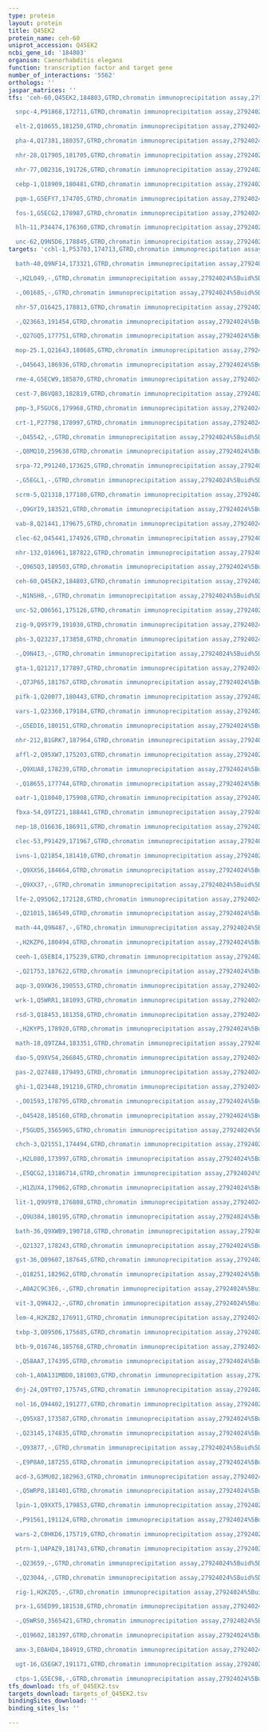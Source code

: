 ```yaml
---
type: protein
layout: protein
title: Q45EK2
protein_name: ceh-60
uniprot_accession: Q45EK2
ncbi_gene_id: '184803'
organism: Caenorhabditis elegans
function: transcription factor and target gene
number_of_interactions: '5562'
orthologs: ''
jaspar_matrices: ''
tfs: 'ceh-60,Q45EK2,184803,GTRD,chromatin immunoprecipitation assay,27924024%5Buid%5D,No

  snpc-4,P91868,172711,GTRD,chromatin immunoprecipitation assay,27924024%5Buid%5D,No

  elt-2,Q10655,181250,GTRD,chromatin immunoprecipitation assay,27924024%5Buid%5D,No

  pha-4,Q17381,180357,GTRD,chromatin immunoprecipitation assay,27924024%5Buid%5D,No

  nhr-28,Q17905,181705,GTRD,chromatin immunoprecipitation assay,27924024%5Buid%5D,No

  nhr-77,O02316,191726,GTRD,chromatin immunoprecipitation assay,27924024%5Buid%5D,No

  cebp-1,Q18909,180481,GTRD,chromatin immunoprecipitation assay,27924024%5Buid%5D,No

  pqm-1,G5EFY7,174705,GTRD,chromatin immunoprecipitation assay,27924024%5Buid%5D,No

  fos-1,G5ECG2,178987,GTRD,chromatin immunoprecipitation assay,27924024%5Buid%5D,No

  hlh-11,P34474,176360,GTRD,chromatin immunoprecipitation assay,27924024%5Buid%5D,No

  unc-62,Q9N5D6,178845,GTRD,chromatin immunoprecipitation assay,27924024%5Buid%5D,No'
targets: 'cchl-1,P53703,174713,GTRD,chromatin immunoprecipitation assay,27924024%5Buid%5D,No

  bath-40,Q9NF14,173321,GTRD,chromatin immunoprecipitation assay,27924024%5Buid%5D,No

  -,H2L049,-,GTRD,chromatin immunoprecipitation assay,27924024%5Buid%5D,No

  -,O01685,-,GTRD,chromatin immunoprecipitation assay,27924024%5Buid%5D,No

  nhr-57,O16425,178813,GTRD,chromatin immunoprecipitation assay,27924024%5Buid%5D,No

  -,Q23663,191454,GTRD,chromatin immunoprecipitation assay,27924024%5Buid%5D,No

  -,Q27GQ5,177751,GTRD,chromatin immunoprecipitation assay,27924024%5Buid%5D,No

  mop-25.1,Q21643,180685,GTRD,chromatin immunoprecipitation assay,27924024%5Buid%5D,No

  -,O45643,186936,GTRD,chromatin immunoprecipitation assay,27924024%5Buid%5D,No

  rme-4,G5ECW9,185870,GTRD,chromatin immunoprecipitation assay,27924024%5Buid%5D,No

  cest-7,B6VQ83,182819,GTRD,chromatin immunoprecipitation assay,27924024%5Buid%5D,No

  pmp-3,F5GUC6,179968,GTRD,chromatin immunoprecipitation assay,27924024%5Buid%5D,No

  crt-1,P27798,178997,GTRD,chromatin immunoprecipitation assay,27924024%5Buid%5D,No

  -,O45542,-,GTRD,chromatin immunoprecipitation assay,27924024%5Buid%5D,No

  -,Q8MQ10,259638,GTRD,chromatin immunoprecipitation assay,27924024%5Buid%5D,No

  srpa-72,P91240,173625,GTRD,chromatin immunoprecipitation assay,27924024%5Buid%5D,No

  -,G5EGL1,-,GTRD,chromatin immunoprecipitation assay,27924024%5Buid%5D,No

  scrm-5,Q21318,177180,GTRD,chromatin immunoprecipitation assay,27924024%5Buid%5D,No

  -,Q9GYI9,183521,GTRD,chromatin immunoprecipitation assay,27924024%5Buid%5D,No

  vab-8,Q21441,179675,GTRD,chromatin immunoprecipitation assay,27924024%5Buid%5D,No

  clec-62,O45441,174926,GTRD,chromatin immunoprecipitation assay,27924024%5Buid%5D,No

  nhr-132,O16961,187822,GTRD,chromatin immunoprecipitation assay,27924024%5Buid%5D,No

  -,Q965Q3,189503,GTRD,chromatin immunoprecipitation assay,27924024%5Buid%5D,No

  ceh-60,Q45EK2,184803,GTRD,chromatin immunoprecipitation assay,27924024%5Buid%5D,No

  -,N1NSH8,-,GTRD,chromatin immunoprecipitation assay,27924024%5Buid%5D,No

  unc-52,Q06561,175126,GTRD,chromatin immunoprecipitation assay,27924024%5Buid%5D,No

  zig-9,Q95Y79,191030,GTRD,chromatin immunoprecipitation assay,27924024%5Buid%5D,No

  pbs-3,Q23237,173858,GTRD,chromatin immunoprecipitation assay,27924024%5Buid%5D,No

  -,Q9N4I3,-,GTRD,chromatin immunoprecipitation assay,27924024%5Buid%5D,No

  gta-1,Q21217,177897,GTRD,chromatin immunoprecipitation assay,27924024%5Buid%5D,No

  -,Q7JP65,181767,GTRD,chromatin immunoprecipitation assay,27924024%5Buid%5D,No

  pifk-1,Q20077,180443,GTRD,chromatin immunoprecipitation assay,27924024%5Buid%5D,No

  vars-1,Q23360,179184,GTRD,chromatin immunoprecipitation assay,27924024%5Buid%5D,No

  -,G5EDI6,180151,GTRD,chromatin immunoprecipitation assay,27924024%5Buid%5D,No

  nhr-212,B1GRK7,187964,GTRD,chromatin immunoprecipitation assay,27924024%5Buid%5D,No

  affl-2,Q95XW7,175203,GTRD,chromatin immunoprecipitation assay,27924024%5Buid%5D,No

  -,Q9XUA8,178239,GTRD,chromatin immunoprecipitation assay,27924024%5Buid%5D,No

  -,Q18655,177744,GTRD,chromatin immunoprecipitation assay,27924024%5Buid%5D,No

  oatr-1,Q18040,175908,GTRD,chromatin immunoprecipitation assay,27924024%5Buid%5D,No

  fbxa-54,Q9TZ21,188441,GTRD,chromatin immunoprecipitation assay,27924024%5Buid%5D,No

  nep-18,O16636,186911,GTRD,chromatin immunoprecipitation assay,27924024%5Buid%5D,No

  clec-53,P91429,171967,GTRD,chromatin immunoprecipitation assay,27924024%5Buid%5D,No

  ivns-1,Q21854,181410,GTRD,chromatin immunoprecipitation assay,27924024%5Buid%5D,No

  -,Q9XXS6,184664,GTRD,chromatin immunoprecipitation assay,27924024%5Buid%5D,No

  -,Q9XX37,-,GTRD,chromatin immunoprecipitation assay,27924024%5Buid%5D,No

  lfe-2,Q95Q62,172128,GTRD,chromatin immunoprecipitation assay,27924024%5Buid%5D,No

  -,Q21015,186549,GTRD,chromatin immunoprecipitation assay,27924024%5Buid%5D,No

  math-44,Q9N487,-,GTRD,chromatin immunoprecipitation assay,27924024%5Buid%5D,No

  -,H2KZP6,180494,GTRD,chromatin immunoprecipitation assay,27924024%5Buid%5D,No

  ceeh-1,G5EBI4,175239,GTRD,chromatin immunoprecipitation assay,27924024%5Buid%5D,No

  -,Q21753,187622,GTRD,chromatin immunoprecipitation assay,27924024%5Buid%5D,No

  aqp-3,Q9XW36,190553,GTRD,chromatin immunoprecipitation assay,27924024%5Buid%5D,No

  wrk-1,Q5WRR1,181093,GTRD,chromatin immunoprecipitation assay,27924024%5Buid%5D,No

  rsd-3,Q18453,181358,GTRD,chromatin immunoprecipitation assay,27924024%5Buid%5D,No

  -,H2KYP5,178920,GTRD,chromatin immunoprecipitation assay,27924024%5Buid%5D,No

  math-18,Q9TZA4,183351,GTRD,chromatin immunoprecipitation assay,27924024%5Buid%5D,No

  dao-5,Q9XVS4,266845,GTRD,chromatin immunoprecipitation assay,27924024%5Buid%5D,No

  pas-2,Q27488,179493,GTRD,chromatin immunoprecipitation assay,27924024%5Buid%5D,No

  ghi-1,Q23448,191210,GTRD,chromatin immunoprecipitation assay,27924024%5Buid%5D,No

  -,O01593,178795,GTRD,chromatin immunoprecipitation assay,27924024%5Buid%5D,No

  -,O45428,185160,GTRD,chromatin immunoprecipitation assay,27924024%5Buid%5D,No

  -,F5GUD5,3565965,GTRD,chromatin immunoprecipitation assay,27924024%5Buid%5D,No

  chch-3,Q21551,174494,GTRD,chromatin immunoprecipitation assay,27924024%5Buid%5D,No

  -,H2L080,173997,GTRD,chromatin immunoprecipitation assay,27924024%5Buid%5D,No

  -,E5QCG2,13186714,GTRD,chromatin immunoprecipitation assay,27924024%5Buid%5D,No

  -,H1ZUX4,179062,GTRD,chromatin immunoprecipitation assay,27924024%5Buid%5D,No

  lit-1,Q9U9Y8,176808,GTRD,chromatin immunoprecipitation assay,27924024%5Buid%5D,No

  -,Q9U384,180195,GTRD,chromatin immunoprecipitation assay,27924024%5Buid%5D,No

  bath-36,Q9XWB9,190718,GTRD,chromatin immunoprecipitation assay,27924024%5Buid%5D,No

  -,Q21327,178243,GTRD,chromatin immunoprecipitation assay,27924024%5Buid%5D,No

  gst-36,Q09607,187645,GTRD,chromatin immunoprecipitation assay,27924024%5Buid%5D,No

  -,Q18251,182962,GTRD,chromatin immunoprecipitation assay,27924024%5Buid%5D,No

  -,A0A2C9C3E6,-,GTRD,chromatin immunoprecipitation assay,27924024%5Buid%5D,No

  vit-3,Q9N4J2,-,GTRD,chromatin immunoprecipitation assay,27924024%5Buid%5D,No

  lem-4,H2KZB2,176911,GTRD,chromatin immunoprecipitation assay,27924024%5Buid%5D,No

  txbp-3,Q09506,175685,GTRD,chromatin immunoprecipitation assay,27924024%5Buid%5D,No

  btb-9,O16746,185768,GTRD,chromatin immunoprecipitation assay,27924024%5Buid%5D,No

  -,Q58AA7,174395,GTRD,chromatin immunoprecipitation assay,27924024%5Buid%5D,No

  coh-1,A0A131MBD0,181003,GTRD,chromatin immunoprecipitation assay,27924024%5Buid%5D,No

  dnj-24,Q9TY07,175745,GTRD,chromatin immunoprecipitation assay,27924024%5Buid%5D,No

  nol-16,Q94402,191277,GTRD,chromatin immunoprecipitation assay,27924024%5Buid%5D,No

  -,Q95X87,173587,GTRD,chromatin immunoprecipitation assay,27924024%5Buid%5D,No

  -,Q23145,174835,GTRD,chromatin immunoprecipitation assay,27924024%5Buid%5D,No

  -,Q93877,-,GTRD,chromatin immunoprecipitation assay,27924024%5Buid%5D,No

  -,E9P8A0,187255,GTRD,chromatin immunoprecipitation assay,27924024%5Buid%5D,No

  acd-3,G3MU02,182963,GTRD,chromatin immunoprecipitation assay,27924024%5Buid%5D,No

  -,Q5WRP8,181401,GTRD,chromatin immunoprecipitation assay,27924024%5Buid%5D,No

  lpin-1,Q9XXT5,179853,GTRD,chromatin immunoprecipitation assay,27924024%5Buid%5D,No

  -,P91561,191124,GTRD,chromatin immunoprecipitation assay,27924024%5Buid%5D,No

  wars-2,C0HKD6,175719,GTRD,chromatin immunoprecipitation assay,27924024%5Buid%5D,No

  ptrn-1,U4PAZ9,181743,GTRD,chromatin immunoprecipitation assay,27924024%5Buid%5D,No

  -,Q23659,-,GTRD,chromatin immunoprecipitation assay,27924024%5Buid%5D,No

  -,Q23044,-,GTRD,chromatin immunoprecipitation assay,27924024%5Buid%5D,No

  rig-1,H2KZQ5,-,GTRD,chromatin immunoprecipitation assay,27924024%5Buid%5D,No

  prx-1,G5ED99,181538,GTRD,chromatin immunoprecipitation assay,27924024%5Buid%5D,No

  -,Q5WRS0,3565421,GTRD,chromatin immunoprecipitation assay,27924024%5Buid%5D,No

  -,Q19602,181397,GTRD,chromatin immunoprecipitation assay,27924024%5Buid%5D,No

  amx-3,E0AHD4,184919,GTRD,chromatin immunoprecipitation assay,27924024%5Buid%5D,No

  ugt-16,G5EGK7,191171,GTRD,chromatin immunoprecipitation assay,27924024%5Buid%5D,No

  ctps-1,G5EC98,-,GTRD,chromatin immunoprecipitation assay,27924024%5Buid%5D,No'
tfs_download: tfs_of_Q45EK2.tsv
targets_download: targets_of_Q45EK2.tsv
bindingSites_download: ''
binding_sites_ls: ''

---
```

